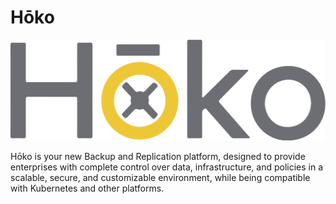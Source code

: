 # Hōko
<p align="center">
  <img src="https://raw.githubusercontent.com/xbh03/Hoko/refs/heads/main/hoko.svg" alt="Hōko Logo">
</p>

Hōko is your new Backup and Replication platform, designed to provide enterprises with complete control over data, infrastructure, and policies in a scalable, secure, and customizable environment, while being compatible with Kubernetes and other platforms.

